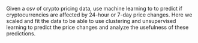 Given a csv of crypto pricing data, use machine learning to to predict if cryptocurrencies are affected by 24-hour or 7-day price changes. Here we scaled and fit the data to be able to use clustering and unsupervised learning to predict the price changes and analyze the usefulness of these predictions.